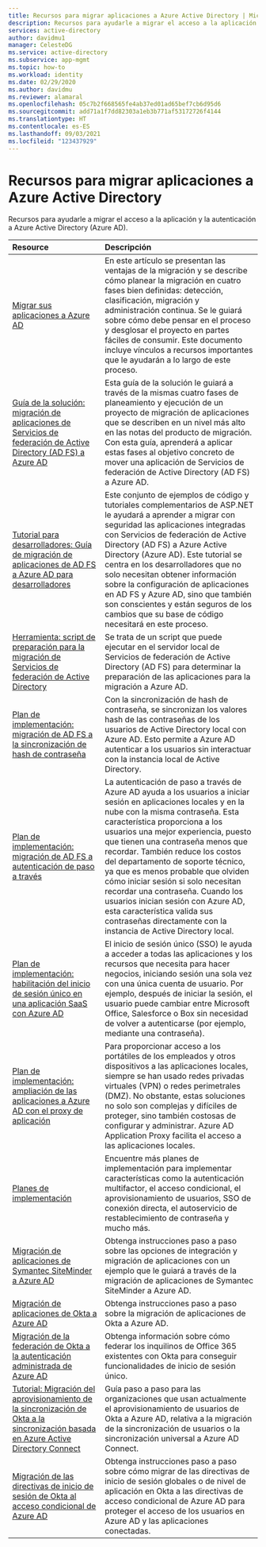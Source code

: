 ```yaml
---
title: Recursos para migrar aplicaciones a Azure Active Directory | Microsoft Docs
description: Recursos para ayudarle a migrar el acceso a la aplicación y la autenticación a Azure Active Directory (Azure AD).
services: active-directory
author: davidmu1
manager: CelesteDG
ms.service: active-directory
ms.subservice: app-mgmt
ms.topic: how-to
ms.workload: identity
ms.date: 02/29/2020
ms.author: davidmu
ms.reviewer: alamaral
ms.openlocfilehash: 05c7b2f668565fe4ab37ed01ad65bef7cb6d95d6
ms.sourcegitcommit: add71a1f7dd82303a1eb3b771af53172726f4144
ms.translationtype: HT
ms.contentlocale: es-ES
ms.lasthandoff: 09/03/2021
ms.locfileid: "123437929"
---
```

# <a name="resources-for-migrating-applications-to-azure-active-directory"></a>Recursos para migrar aplicaciones a Azure Active Directory

Recursos para ayudarle a migrar el acceso a la aplicación y la autenticación a Azure Active Directory (Azure AD).

| Resource  | Descripción  |
|:-----------|:-------------|
|[Migrar sus aplicaciones a Azure AD](https://aka.ms/migrateapps/whitepaper) | En este artículo se presentan las ventajas de la migración y se describe cómo planear la migración en cuatro fases bien definidas: detección, clasificación, migración y administración continua. Se le guiará sobre cómo debe pensar en el proceso y desglosar el proyecto en partes fáciles de consumir. Este documento incluye vínculos a recursos importantes que le ayudarán a lo largo de este proceso. |
|[Guía de la solución: migración de aplicaciones de Servicios de federación de Active Directory (AD FS) a Azure AD](./migrate-adfs-apps-to-azure.md) | Esta guía de la solución le guiará a través de la mismas cuatro fases de planeamiento y ejecución de un proyecto de migración de aplicaciones que se describen en un nivel más alto en las notas del producto de migración. Con esta guía, aprenderá a aplicar estas fases al objetivo concreto de mover una aplicación de Servicios de federación de Active Directory (AD FS) a Azure AD.|
|[Tutorial para desarrolladores: Guía de migración de aplicaciones de AD FS a Azure AD para desarrolladores](https://aka.ms/adfsplaybook) | Este conjunto de ejemplos de código y tutoriales complementarios de ASP.NET le ayudará a aprender a migrar con seguridad las aplicaciones integradas con Servicios de federación de Active Directory (AD FS) a Azure Active Directory (Azure AD). Este tutorial se centra en los desarrolladores que no solo necesitan obtener información sobre la configuración de aplicaciones en AD FS y Azure AD, sino que también son conscientes y están seguros de los cambios que su base de código necesitará en este proceso.|
| [Herramienta: script de preparación para la migración de Servicios de federación de Active Directory](https://aka.ms/migrateapps/adfstools) | Se trata de un script que puede ejecutar en el servidor local de Servicios de federación de Active Directory (AD FS) para determinar la preparación de las aplicaciones para la migración a Azure AD.|
| [Plan de implementación: migración de AD FS a la sincronización de hash de contraseña](https://aka.ms/ADFSTOPHSDPDownload) | Con la sincronización de hash de contraseña, se sincronizan los valores hash de las contraseñas de los usuarios de Active Directory local con Azure AD. Esto permite a Azure AD autenticar a los usuarios sin interactuar con la instancia local de Active Directory.|
| [Plan de implementación: migración de AD FS a autenticación de paso a través](https://aka.ms/ADFSTOPTADPDownload)|La autenticación de paso a través de Azure AD ayuda a los usuarios a iniciar sesión en aplicaciones locales y en la nube con la misma contraseña. Esta característica proporciona a los usuarios una mejor experiencia, puesto que tienen una contraseña menos que recordar. También reduce los costos del departamento de soporte técnico, ya que es menos probable que olviden cómo iniciar sesión si solo necesitan recordar una contraseña. Cuando los usuarios inician sesión con Azure AD, esta característica valida sus contraseñas directamente con la instancia de Active Directory local.|
| [Plan de implementación: habilitación del inicio de sesión único en una aplicación SaaS con Azure AD](https://aka.ms/SSODPDownload) | El inicio de sesión único (SSO) le ayuda a acceder a todas las aplicaciones y los recursos que necesita para hacer negocios, iniciando sesión una sola vez con una única cuenta de usuario. Por ejemplo, después de iniciar la sesión, el usuario puede cambiar entre Microsoft Office, Salesforce o Box sin necesidad de volver a autenticarse (por ejemplo, mediante una contraseña).
| [Plan de implementación: ampliación de las aplicaciones a Azure AD con el proxy de aplicación](https://aka.ms/AppProxyDPDownload)| Para proporcionar acceso a los portátiles de los empleados y otros dispositivos a las aplicaciones locales, siempre se han usado redes privadas virtuales (VPN) o redes perimetrales (DMZ). No obstante, estas soluciones no solo son complejas y difíciles de proteger, sino también costosas de configurar y administrar. Azure AD Application Proxy facilita el acceso a las aplicaciones locales. |
| [Planes de implementación](../fundamentals/active-directory-deployment-plans.md) | Encuentre más planes de implementación para implementar características como la autenticación multifactor, el acceso condicional, el aprovisionamiento de usuarios, SSO de conexión directa, el autoservicio de restablecimiento de contraseña y mucho más. |
| [Migración de aplicaciones de Symantec SiteMinder a Azure AD](https://azure.microsoft.com/mediahandler/files/resourcefiles/migrating-applications-from-symantec-siteminder-to-azure-active-directory/Migrating-applications-from-Symantec-SiteMinder-to-Azure-Active-Directory.pdf) | Obtenga instrucciones paso a paso sobre las opciones de integración y migración de aplicaciones con un ejemplo que le guiará a través de la migración de aplicaciones de Symantec SiteMinder a Azure AD. |
| [Migración de aplicaciones de Okta a Azure AD](migrate-applications-from-okta-to-azure-active-directory.md) | Obtenga instrucciones paso a paso sobre la migración de aplicaciones de Okta a Azure AD. |
| [Migración de la federación de Okta a la autenticación administrada de Azure AD](migrate-okta-federation-to-azure-active-directory.md) | Obtenga información sobre cómo federar los inquilinos de Office 365 existentes con Okta para conseguir funcionalidades de inicio de sesión único. |
| [Tutorial: Migración del aprovisionamiento de la sincronización de Okta a la sincronización basada en Azure Active Directory Connect](migrate-okta-sync-provisioning-to-azure-active-directory.md) | Guía paso a paso para las organizaciones que usan actualmente el aprovisionamiento de usuarios de Okta a Azure AD, relativa a la migración de la sincronización de usuarios o la sincronización universal a Azure AD Connect. |
| [Migración de las directivas de inicio de sesión de Okta al acceso condicional de Azure AD](migrate-okta-sign-on-policies-to-azure-active-directory-conditional-access.md) | Obtenga instrucciones paso a paso sobre cómo migrar de las directivas de inicio de sesión globales o de nivel de aplicación en Okta a las directivas de acceso condicional de Azure AD para proteger el acceso de los usuarios en Azure AD y las aplicaciones conectadas. |

